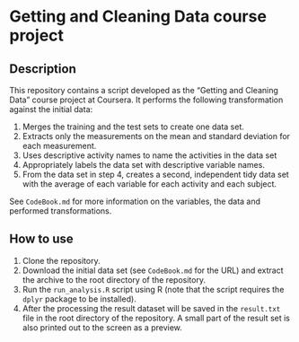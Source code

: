 # Getting and Cleaning Data course project

## Description

This repository contains a script developed as the “Getting and Cleaning Data” course project at Coursera. It performs the following transformation against the initial data:

1. Merges the training and the test sets to create one data set.
2. Extracts only the measurements on the mean and standard deviation for each measurement. 
3. Uses descriptive activity names to name the activities in the data set
4. Appropriately labels the data set with descriptive variable names. 
5. From the data set in step 4, creates a second, independent tidy data set with the average of each variable for each activity and each subject.

See `CodeBook.md` for more information on the variables, the data and performed transformations.

## How to use

1. Clone the repository.
2. Download the initial data set (see `CodeBook.md` for the URL) and extract the archive to the root directory of the repository.
3. Run the `run_analysis.R` script using R (note that the script requires the `dplyr` package to be installed).
4. After the processing the result dataset will be saved in the `result.txt` file in the root directory of the repository. A small part of the result set is also printed out to the screen as a preview.
